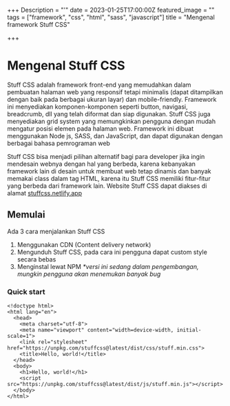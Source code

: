 +++
Description = "'"
date = 2023-01-25T17:00:00Z
featured_image = ""
tags = ["framework", "css", "html", "sass", "javascript"]
title = "Mengenal framework Stuff CSS"

+++
# Mengenal Stuff CSS

Stuff CSS adalah framework front-end yang memudahkan dalam pembuatan halaman web yang responsif tetapi minimalis (dapat ditampilkan dengan baik pada berbagai ukuran layar) dan mobile-friendly. Framework ini menyediakan komponen-komponen seperti button, navigasi, breadcrumb, dll yang telah diformat dan siap digunakan. Stuff CSS juga menyediakan grid system yang memungkinkan pengguna dengan mudah mengatur posisi elemen pada halaman web. Framework ini dibuat menggunakan Node js, SASS, dan JavaScript, dan dapat digunakan dengan berbagai bahasa pemrograman web

Stuff CSS bisa menjadi pilihan alternatif bagi para developer jika ingin mendesain webnya dengan hal yang berbeda, karena kebanyakan framework lain di desain untuk membuat web tetap dinamis dan banyak memakai class dalam tag HTML, karena itu Stuff CSS memiliki fitur-fitur yang berbeda dari framework lain. Website Stuff CSS dapat diakses di alamat [stuffcss.netlify.app](stuffcss.netlify.app)

## Memulai

Ada 3 cara menjalankan Stuff CSS

1. Menggunakan CDN (Content delivery network)
2. Mengunduh Stuff CSS, pada cara ini pengguna dapat custom style secara bebas
3. Menginstal lewat NPM _*versi ini sedang dalam pengembangan, mungkin pengguna akan menemukan banyak bug_

### Quick start

    <!doctype html>
    <html lang="en">
      <head>
        <meta charset="utf-8">
        <meta name="viewport" content="width=device-width, initial-scale=1">
        <link rel="stylesheet" href="https://unpkg.com/stuffcss@latest/dist/css/stuff.min.css">
        <title>Hello, world!</title>
      </head>
      <body>
        <h1>Hello, world!</h1>
        <script src="https://unpkg.com/stuffcss@latest/dist/js/stuff.min.js"></script>
      </body>
    </html>